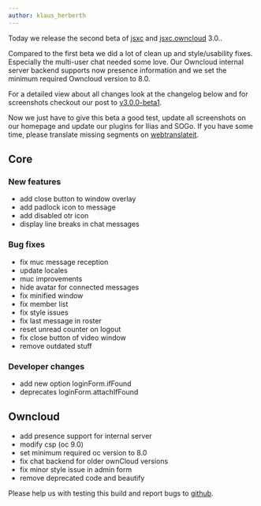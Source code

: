 ```yaml
---
author: klaus_herberth
---
```


Today we release the second beta of [jsxc](https://github.com/jsxc/jsxc/releases/) and 
[jsxc.owncloud](https://github.com/owncloud/jsxc.chat/releases/) 3.0..

Compared to the first beta we did a lot of clean up and style/usability fixes. Especially 
the multi-user chat needed some love. Our Owncloud internal server backend supports now
presence information and we set the minimum required Owncloud version to 8.0.

For a detailed view about all changes look at the changelog below and for screenshots checkout 
our post to [v3.0.0-beta1](https://www.jsxc.org/blog/2016/01/28/v3.0.0-beta1-released/).

Now we just have to give this beta a good test, update all screenshots on our homepage and
update our plugins for Ilias and SOGo. If you have some time, please translate missing
segments on [webtranslateit](translateit.com/en/projects/10365-JSXC).

## Core

### New features
- add close button to window overlay
- add padlock icon to message
- add disabled otr icon
- display line breaks in chat messages

### Bug fixes
- fix muc message reception
- update locales
- muc improvements
 - hide avatar for connected messages
 - fix minified window
 - fix member list
 - fix style issues
- fix last message in roster
- reset unread counter on logout
- fix close button of video window
- remove outdated stuff

### Developer changes
- add new option loginForm.ifFound
 - deprecates loginForm.attachIfFound

## Owncloud
- add presence support for internal server
- modify csp (oc 9.0)
- set minimum required oc version to 8.0
- fix chat backend for older ownCloud versions
- fix minor style issue in admin form
- remove deprecated code and beautify

Please help us with testing this build  and report bugs to [github](https://github.com/jsxc/jsxc/issues).
